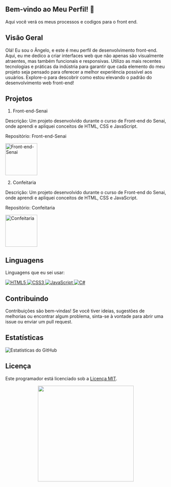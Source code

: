 ## Bem-vindo ao Meu Perfil! 🚀

Aqui você verá os meus processos e codigos para o front end.

## Visão Geral

Olá! Eu sou o Ângelo, e este é meu perfil de desenvolvimento front-end. Aqui, eu me dedico a criar interfaces web que não apenas são visualmente atraentes, mas também funcionais e responsivas. Utilizo as mais recentes tecnologias e práticas da indústria para garantir que cada elemento do meu projeto seja pensado para oferecer a melhor experiência possível aos usuários. Explore-o para descobrir como estou elevando o padrão do desenvolvimento web front-end!

## Projetos
1. Front-end-Senai

Descrição: Um projeto desenvolvido durante o curso de Front-end do Senai, onde aprendi e apliquei conceitos de HTML, CSS e JavaScript.

Repositório: Front-end-Senai

<a href="https://github.com/Hermes-Ecaflip/Front-end-Senai" target="_blank">
  <img src="https://logodownload.org/wp-content/uploads/2019/08/senai-logo-1.png" alt="Front-end-Senai" width="100">
</a>



2. Confeitaria

Descrição: Um projeto desenvolvido durante o curso de Front-end do Senai, onde aprendi e apliquei conceitos de HTML, CSS e JavaScript.

Repositório: Confeitaria

<a href="https://github.com/Hermes-Ecaflip" target="_blank">
  <img src="https://github.com/Hermes-Ecaflip/Hermes-Ecaflip/assets/166053159/c63afdfb-44a0-46d2-8f1e-446cc4b7f638" alt="Confeitaria" width="100">
</a>



## Linguagens 

Linguagens que eu sei usar:

<a href="https://github.com/Hermes-Ecaflip">
    <img src="https://img.shields.io/badge/html5-%23E34F26.svg?style=for-the-badge&logo=html5&logoColor=white" alt="HTML5">
</a>

<a href="https://github.com/Hermes-Ecaflip">
    <img src="https://img.shields.io/badge/css3-%231572B6.svg?style=for-the-badge&logo=css3&logoColor=white" alt="CSS3">
</a>

<a href="https://github.com/Hermes-Ecaflip">
    <img src="https://img.shields.io/badge/javascript-%23323330.svg?style=for-the-badge&logo=javascript&logoColor=%#8B7765" alt="JavaScript">
</a>

<a href="https://github.com/Hermes-Ecaflip">
    <img src="https://img.shields.io/badge/c%23-%23239120.svg?style=for-the-badge&logo=c-sharp&logoColor=white" alt="C#">
</a>




## Contribuindo

Contribuições são bem-vindas! Se você tiver ideias, sugestões de melhorias ou encontrar algum problema, sinta-se à vontade para abrir uma issue ou enviar um pull request.

## Estatísticas

![Estatísticas do GitHub](https://github-readme-stats.vercel.app/api?username=Hermes-Ecaflip&show_icons=true&theme=radical)







## Licença

Este programador está licenciado sob a [Licença MIT](LICENSE).

<div align = "center">

<img height= "300" src = "https://github.com/Hermes-Ecaflip/Hermes-Ecaflip/assets/166053159/672576c1-f60b-4dc7-95f9-e78616db39e3">

</div>




